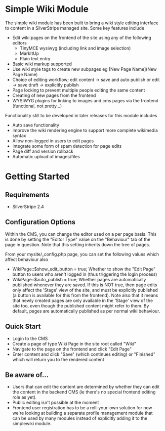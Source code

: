 # Simple Wiki Module

The simple wiki module has been built to bring a wiki style editing interface to content in a SilverStripe managed site. Some key features include

*  Edit wiki pages on the frontend of the site using any of the following editors
    * TinyMCE wysiwyg (including link and image selection)
    * MarkItUp
    * Plain text entry
*  Basic wiki markup supported
*  Use wiki style tags to create new subpages eg [New Page Name](New Page Name)
*  Choice of editing workflow; edit content -> save and auto publish or edit -> save draft -> explicitly publish
*  Page locking to prevent multiple people editing the same content
*  Creating of new pages from the frontend
*  WYSIWYG plugins for linking to images and cms pages via the frontend (functional, not pretty...)

Functionality still to be developed in later releases for this module includes 

*  Auto save functionality
*  Improve the wiki rendering engine to support more complete wikimedia syntax
*  Allow non-logged in users to edit pages
*  Integrate some form of spam detection for page edits
*  Page diff and version rollback
*  Automatic upload of images/files

# Getting Started

## Requirements

*  SilverStripe 2.4


## Configuration Options

Within the CMS, you can change the editor used on a per page basis. This is done by setting the "Editor Type" value on the "Behaviour" tab of the page in question. Note that this setting inherits down the tree of pages. 

From your mysite/_config.php page, you can set the following values which affect behaviour also 

*  WikiPage::$show_edit_button = true; Whether to show the "Edit Page" button to users who aren't logged in (thus triggering the login process)
*  WikiPage::$auto_publish = true; Whether pages are automatically published whenever they are saved. If this is NOT true, then page edits only affect the 'Stage' view of the site, and must be explicitly published (a button is available for this from the frontend). Note also that it means that newly created pages are only available in the 'Stage' view of the site too, even though the published content might refer to them. By default, pages are automatically published as per normal wiki behaviour. 


## Quick Start

*  Login to the CMS
*  Create a page of type Wiki Page in the site root called "Wiki"
*  Navigate to the page on the frontend and click "Edit Page"
*  Enter content and click "Save" (which continues editing) or "Finished" which will return you to the rendered content

## Be aware of...

*  Users that can edit the content are determined by whether they can edit the content in the backend CMS (ie there's no special frontend editing role as yet). 
*  Public editing isn't possible at the moment
*  Frontend user registration has to be a roll-your-own solution for now - we're looking at building a separate profile management module that can be used by many modules instead of explicitly adding it to the simplewiki module. 



